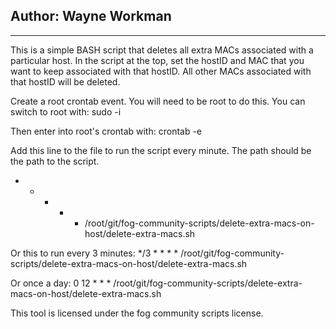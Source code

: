 ## Author: Wayne Workman

---

This is a simple BASH script that deletes all extra MACs associated with a particular host.
In the script at the top, set the hostID and MAC that you want to keep associated with that hostID. 
All other MACs associated with that hostID will be deleted.

Create a root crontab event. You will need to be root to do this.
You can switch to root with:
sudo -i

Then enter into root's crontab with:
crontab -e


Add this line to the file to run the script every minute. The path should be the path to the script.
* * * * * /root/git/fog-community-scripts/delete-extra-macs-on-host/delete-extra-macs.sh

Or this to run every 3 minutes:
*/3 * * * * /root/git/fog-community-scripts/delete-extra-macs-on-host/delete-extra-macs.sh

Or once a day:
0 12 * * * /root/git/fog-community-scripts/delete-extra-macs-on-host/delete-extra-macs.sh

This tool is licensed under the fog community scripts license.

